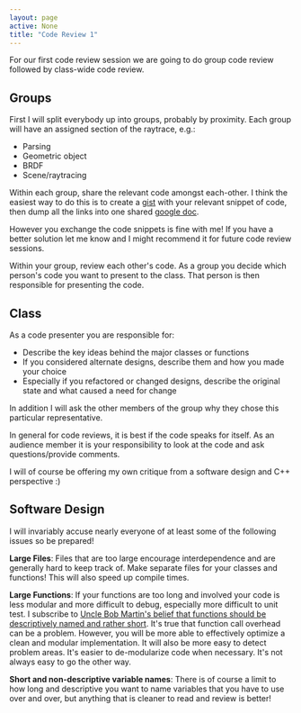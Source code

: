 ```yaml
---
layout: page
active: None
title: "Code Review 1"
---
```


For our first code review session we are going to do group code review followed by class-wide code review.



## Groups

First I will split everybody up into groups, probably by proximity.
Each group will have an assigned section of the raytrace, e.g.:

* Parsing
* Geometric object
* BRDF
* Scene/raytracing

Within each group, share the relevant code amongst each-other.
I think the easiest way to do this is to create a [gist](https://gist.github.com/) with your relevant snippet of code,
then dump all the links into one shared [google doc](https://docs.google.com/).

However you exchange the code snippets is fine with me!
If you have a better solution let me know and I might recommend it for future code review sessions.

Within your group, review each other's code.
As a group you decide which person's code you want to present to the class.
That person is then responsible for presenting the code.



## Class

As a code presenter you are responsible for:

* Describe the key ideas behind the major classes or functions
* If you considered alternate designs, describe them and how you made your choice
* Especially if you refactored or changed designs, describe the original state and what caused a need for change

In addition I will ask the other members of the group why they chose this particular representative.

In general for code reviews, it is best if the code speaks for itself.
As an audience member it is your responsibility to look at the code and ask questions/provide comments.

I will of course be offering my own critique from a software design and C++ perspective :)



## Software Design

I will invariably accuse nearly everyone of at least some of the following issues so be prepared!

**Large Files**: Files that are too large encourage interdependence and are generally hard to keep track of.
Make separate files for your classes and functions!
This will also speed up compile times.

**Large Functions**: If your functions are too long and involved your code is less modular and more difficult to debug,
especially more difficult to unit test.
I subscribe to [Uncle Bob Martin's belief that functions should be descriptively named and rather short](https://vimeo.com/12643301).
It's true that function call overhead can be a problem.
However, you will be more able to effectively optimize a clean and modular implementation.
It will also be more easy to detect problem areas.
It's easier to de-modularize code when necessary.
It's not always easy to go the other way.

**Short and non-descriptive variable names**: There is of course a limit to how long and descriptive you want to name variables that you have to use over and over,
but anything that is cleaner to read and review is better!
